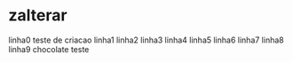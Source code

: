 # zalterar

linha0 teste de criacao
linha1
linha2
linha3
linha4
linha5
linha6
linha7
linha8
linha9
chocolate
teste
